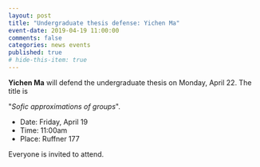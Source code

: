 ```yaml
---
layout: post
title: "Undergraduate thesis defense: Yichen Ma"
event-date: 2019-04-19 11:00:00
comments: false
categories: news events
published: true
# hide-this-item: true
---
```


**Yichen Ma** will defend the undergraduate thesis on Monday, April 22. 
The title is

"_Sofic approximations of groups_".

- Date: Friday, April 19
- Time: 11:00am
- Place: Ruffner 177

Everyone is invited to attend.
